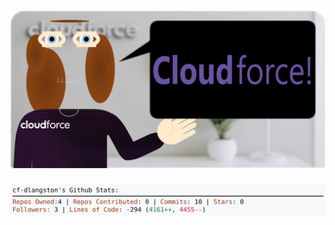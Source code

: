 <!-- 
Version 3.0.233
Built Sun Jul 13 2025 05:20:35 GMT+0000 (Coordinated Universal Time)
-->

<h1 align="center">
  <a href="https://github.com/dylanlangston/dylanlangston/tree/master/src" title="Click to View Source">
    <picture width="100%" alt="Dylan">
      <source media="(prefers-color-scheme: dark)" srcset="dylan-dark.svg?version=3.0.233">
      <img src="dylan-light.svg?version=3.0.233" alt="Dylan">
    </picture>
  </a>
</h1>

<div align="center">
  <picture width="100%" alt="Profile Info and Stats">
    <source media="(prefers-color-scheme: dark)" srcset="stats-dark.svg?version=3.0.233">
    <img src="stats-light.svg?version=3.0.233" alt="Profile Info and Stats">
  </picture>
</div>
